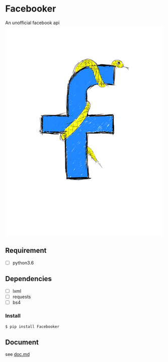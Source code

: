 # Facebooker
 An unofficial facebook api
![logo.png](./logo.png)
## Requirement
- [ ] python3.6

## Dependencies
- [ ] lxml
- [ ] requests
- [ ] bs4

### Install
```
$ pip install Facebooker
```

## Document
see [doc.md](https://github.com/gpwork4u/Facebooker/blob/master/doc.md)

